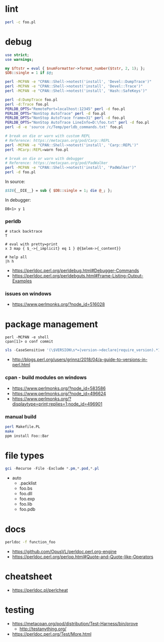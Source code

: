 # lint

```bash
perl -c foo.pl
```

# debug

```perl
use strict;
use warnings;

my $ftstr = eval { $numFormatter->format_number($tstr, 2, 1); };
$DB::single = 1 if $@;
```

```bash
perl -MCPAN -e "CPAN::Shell->notest('install', 'Devel::DumpTrace')"
perl -MCPAN -e "CPAN::Shell->notest('install', 'Devel::Trace')"
perl -MCPAN -e "CPAN::Shell->notest('install', 'Hash::SafeKeys')"

perl -d:DumpTrace foo.pl
perl -d:Trace foo.pl
PERLDB_OPTS="RemotePort=localhost:12345" perl -d foo.pl
PERLDB_OPTS="NonStop AutoTrace" perl -d foo.pl
PERLDB_OPTS="NonStop AutoTrace frame=31" perl -d foo.pl
PERLDB_OPTS="NonStop AutoTrace LineInfo=D:\foo.txt" perl -d foo.pl
perl -d -e 'source /c/Temp/perldb_commands.txt' foo.pl

# break on die or warn with custom REPL
# Reference: https://metacpan.org/pod/Carp::REPL
perl -MCPAN -e "CPAN::Shell->notest('install', 'Carp::REPL')"
perl -MCarp::REPL=warn foo.pl
```

```bash
# break on die or warn with debugger
# Reference: https://metacpan.org/pod/PadWalker
perl -MCPAN -e "CPAN::Shell->notest('install', 'PadWalker')"
perl -d foo.pl
```

In source:

```perl
$SIG{__DIE__} = sub { $DB::single = 1; die @_; };
```

In debugger:

```
DB<1> y 1
```

### perldb

```
# stack backtrace
T

# eval with pretty=print
x 3 map { $_->{_implicit} eq 1 } @{$elem->{_content}}

# help all
|h h
```

- https://perldoc.perl.org/perldebug.html#Debugger-Commands
- https://perldoc.perl.org/perldebguts.html#Frame-Listing-Output-Examples

### issues on windows

- https://www.perlmonks.org/?node_id=516028

# package management

```
perl -MCPAN -e shell
cpan[1]> o conf commit
```

```ps1
sls -CaseSensitive '(\$VERSION\s*=|version->declare|require_version).*1.38'
```

- http://blogs.perl.org/users/grinnz/2018/04/a-guide-to-versions-in-perl.html

### cpan - build modules on windows

- https://www.perlmonks.org/?node_id=583586
- https://www.perlmonks.org/?node_id=496624
- https://www.perlmonks.org/?displaytype=print;replies=1;node_id=496901

### manual build

```bash
perl Makefile.PL
make
ppm install Foo::Bar
```

# file types

```ps1
gci -Recurse -File -Exclude *.pm,*.pod,*.pl
```

- auto
    - .packlist
    - foo.bs
    - foo.dll
    - foo.exp
    - foo.lib
    - foo.pdb

# docs

```bash
perldoc -f function_foo
```

- https://github.com/OpusVL/perldoc.perl.org-engine
- https://perldoc.perl.org/perlop.html#Quote-and-Quote-like-Operators

# cheatsheet

- https://perldoc.pl/perlcheat

# testing

- https://metacpan.org/pod/distribution/Test-Harness/bin/prove
    - http://testanything.org/
- https://perldoc.perl.org/Test/More.html


